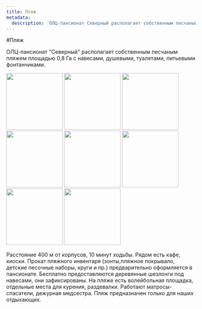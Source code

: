 ```yaml
---
title: Пляж
metadata:
  description: 'ОЛЦ-пансионат Северный располагает собственным песчаный пляж с навесами, душевыми и туалетами. Расстояние 400 м от корпусов, 10 минут ходьбы. Рядом есть кафе, киоски. Прокат пляжного инвентаря (зонты,пляжное покрывало, детские песочные наборы, круги и пр.) предварительно оформляется в пансионате. Бесплатно предоставляются деревянные шезлонги под навесами, они зафиксированы. На пляже есть волейбольная площадка, отдельные места для курения, раздевалки. Работают матросы-спасатели, дежурная медсестра. Пляж предназначен только для наших отдыхающих.'
---
```


#Пляж

ОЛЦ-пансионат "Северный" располагает собственным песчаным пляжем площадью 0,8 Га с навесами, душевыми, туалетами, питьевыми фонтанчиками.

<div data-featherlight-gallery data-featherlight-filter="a">
    <a href="beach/beach1.jpg"> <img width=150 height=150 src="beach/thumbs/beach1.jpg" /></a>
    <a href="beach/beach2.jpg"> <img width=150 height=150 src="beach/thumbs/beach2.jpg" /></a>
    <a href="beach/beach3.jpg"> <img width=150 height=150 src="beach/thumbs/beach3.jpg" /></a>
    <a href="beach/beach4.jpg"> <img width=150 height=150 src="beach/thumbs/beach4.jpg" /></a>
    <a href="beach/beach5.jpg"> <img width=150 height=150 src="beach/thumbs/beach5.jpg" /></a>
    <a href="beach/beach6.jpg"> <img width=150 height=150 src="beach/thumbs/beach6.jpg" /></a>
    <a href="beach/beach7.jpg"> <img width=150 height=150 src="beach/thumbs/beach7.jpg" /></a>    
    <a href="beach/beach8.jpg"> <img width=150 height=150 src="beach/thumbs/beach8.jpg" /></a>    
</div>

Расстояние 400 м от корпусов, 10 минут ходьбы. Рядом есть кафе, киоски. Прокат пляжного инвентаря (зонты,пляжное покрывало, детские песочные наборы, круги и пр.) предварительно оформляется в пансионате. Бесплатно предоставляются деревянные шезлонги под навесами, они зафиксированы.
На пляже есть волейбольная площадка, отдельные места для курения, раздевалки. Работают матросы-спасатели, дежурная медсестра.
Пляж предназначен только для наших отдыхающих.

<div class="yandex-map"    style="width: 800px; height: 620px; background-image: url(contacts/map-background.jpg);    ">
    <script type="text/javascript" charset="utf-8" async src="https://api-maps.yandex.ru/services/constructor/1.0/js/?um=constructor%3A6a4ff62084847247ddd47b41b5a4d0b557a6bea94b10c3a843d699b43182592a&amp;width=800&amp;height=620&amp;lang=ru_RU&amp;scroll=true"></script>
</div>
